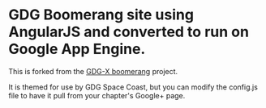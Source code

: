 GDG Boomerang site using AngularJS and converted to run on Google App Engine.
==============================
This is forked from the [GDG-X boomerang] project.

It is themed for use by GDG Space Coast, but you can modify the config.js file to have it pull from your chapter's Google+ page.


[GDG-X boomerang]: https://github.com/gdg-x/boomerang
